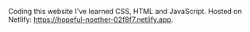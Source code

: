 
Coding this website I've learned CSS, HTML and JavaScript. Hosted on Netlify: https://hopeful-noether-02f8f7.netlify.app.
